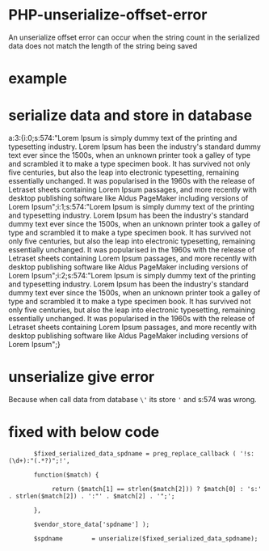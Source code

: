 # PHP-unserialize-offset-error
An unserialize offset error can occur when the string count in the serialized data does not match the length of the string being saved

# example 
# serialize data and store in database 
a:3:{i:0;s:574:"Lorem Ipsum is simply dummy text of the printing and typesetting industry. Lorem Ipsum has been the industry\'s standard dummy text ever since the 1500s, when an unknown printer took a galley of type and scrambled it to make a type specimen book. It has survived not only five centuries, but also the leap into electronic typesetting, remaining essentially unchanged. It was popularised in the 1960s with the release of Letraset sheets containing Lorem Ipsum passages, and more recently with desktop publishing software like Aldus PageMaker including versions of Lorem Ipsum";i:1;s:574:"Lorem Ipsum is simply dummy text of the printing and typesetting industry. Lorem Ipsum has been the industry\'s standard dummy text ever since the 1500s, when an unknown printer took a galley of type and scrambled it to make a type specimen book. It has survived not only five centuries, but also the leap into electronic typesetting, remaining essentially unchanged. It was popularised in the 1960s with the release of Letraset sheets containing Lorem Ipsum passages, and more recently with desktop publishing software like Aldus PageMaker including versions of Lorem Ipsum";i:2;s:574:"Lorem Ipsum is simply dummy text of the printing and typesetting industry. Lorem Ipsum has been the industry\'s standard dummy text ever since the 1500s, when an unknown printer took a galley of type and scrambled it to make a type specimen book. It has survived not only five centuries, but also the leap into electronic typesetting, remaining essentially unchanged. It was popularised in the 1960s with the release of Letraset sheets containing Lorem Ipsum passages, and more recently with desktop publishing software like Aldus PageMaker including versions of Lorem Ipsum";}

#  unserialize give error
Because when call data from database `\'` its store `'` and s:574 was wrong. 

# fixed with below code
           $fixed_serialized_data_spdname = preg_replace_callback ( '!s:(\d+):"(.*?)";!',

           function($match) {
           
                return ($match[1] == strlen($match[2])) ? $match[0] : 's:' . strlen($match[2]) . ':"' . $match[2] . '";';
                
           },
           
           $vendor_store_data['spdname'] );
           
           $spdname        = unserialize($fixed_serialized_data_spdname);

